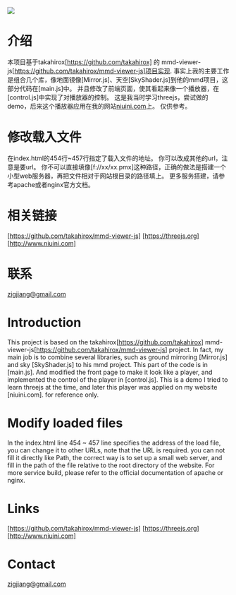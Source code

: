 ![](http://file.niuini.com/other/player.png)
# 介绍
本项目基于takahirox[https://github.com/takahirox] 的 mmd-viewer-js[https://github.com/takahirox/mmd-viewer-js]项目实现.
事实上我的主要工作是组合几个库，像地面镜像[Mirror.js]、天空[SkyShader.js]到他的mmd项目，这部分代码在[main.js]中。
并且修改了前端页面，使其看起来像一个播放器，在[control.js]中实现了对播放器的控制。
这是我当时学习threejs，尝试做的demo，后来这个播放器应用在我的网站[niuini.com](niuini.com)上。
仅供参考。

# 修改载入文件
在index.html的454行~457行指定了载入文件的地址。
你可以改成其他的url，注意是要url。
你不可以直接填像[f://xx/xx.pmx]这种路径，正确的做法是搭建一个小型web服务器，再把文件相对于网站根目录的路径填上。
更多服务搭建，请参考apache或者nginx官方文档。

# 相关链接
[https://github.com/takahirox/mmd-viewer-js]
[https://threejs.org]
[http://www.niuini.com]

# 联系
zigjiang@gmail.com

# Introduction
This project is based on the takahirox[https://github.com/takahirox]  mmd-viewer-js[https://github.com/takahirox/mmd-viewer-js] project. 
In fact, my main job is to combine several libraries, such as ground mirroring [Mirror.js] and sky [SkyShader.js] to his mmd project. 
This part of the code is in [main.js]. 
And modified the front page to make it look like a player, and implemented the control of the player in [control.js].
This is a demo I tried to learn threejs at the time, and later this player was applied on my website [niuini.com].
for reference only.

# Modify loaded files
In the index.html line 454 ~ 457 line specifies the address of the load file, you can change it to other URLs, note that the URL is required.
you can not fill it directly like Path, the correct way is to set up a small web server, and fill in the path of the file relative to the root directory of the website.
For more service build, please refer to the official documentation of apache or nginx.

# Links
[https://github.com/takahirox/mmd-viewer-js]
[https://threejs.org]
[http://www.niuini.com]

# Contact
zigjiang@gmail.com

